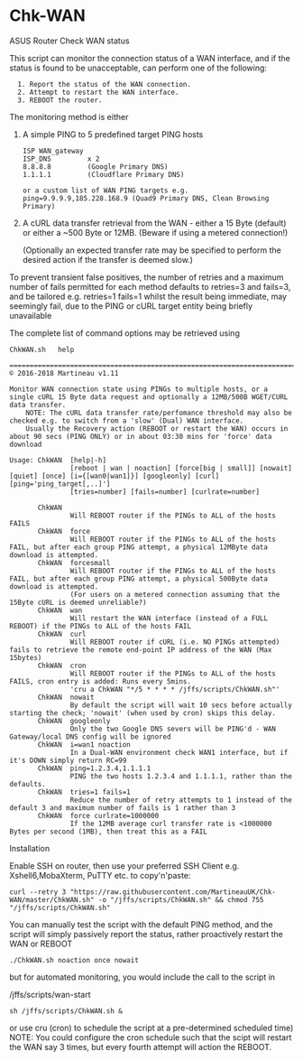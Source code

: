 # Chk-WAN
ASUS Router Check WAN status


This script can monitor the connection status of a WAN interface, and if the status is found to be unacceptable, can perform one of the following:

      1. Report the status of the WAN connection.
      2. Attempt to restart the WAN interface.
      3. REBOOT the router.
  
The monitoring method is either

1.	A simple PING to 5 predefined target PING hosts

		ISP WAN_gateway
		ISP_DNS 		x 2
		8.8.8.8			(Google Primary DNS)
		1.1.1.1			(Cloudflare Primary DNS)
		
		or a custom list of WAN PING targets e.g. ping=9.9.9.9,185.228.168.9 (Quad9 Primary DNS, Clean Browsing Primary)

2.	A cURL data transfer retrieval from the WAN - either a 15 Byte (default) or either a ~500 Byte or 12MB. 
    (Beware if using a metered connection!)

    (Optionally an expected transfer rate may be specified to perform the desired action if the transfer is deemed slow.)

  To prevent transient false positives, the number of retries and a maximum number of fails permitted for each method defaults to       retries=3 and fails=3, and be tailored
  e.g. retries=1 fails=1 whilst the result being immediate, may seemingly fail, due to the PING or cURL target entity being briefly   unavailable 

The complete list of command options may be retrieved using
  
  	ChkWAN.sh   help

	============================================================================================ © 2016-2018 Martineau v1.11

	Monitor WAN connection state using PINGs to multiple hosts, or a single cURL 15 Byte data request and optionally a 12MB/500B WGET/CURL data transfer.
		NOTE: The cURL data transfer rate/perfomance threshold may also be checked e.g. to switch from a 'slow' (Dual) WAN interface.
		Usually the Recovery action (REBOOT or restart the WAN) occurs in about 90 secs (PING ONLY) or in about 03:30 mins for 'force' data download

	Usage: ChkWAN  [help|-h]
	               [reboot | wan | noaction] [force[big | small]] [nowait] [quiet] [once] [i={[wan0|wan1]}] [googleonly] [curl] [ping='ping_target[,..]'] 
                   [tries=number] [fails=number] [curlrate=number]

           ChkWAN
                   Will REBOOT router if the PINGs to ALL of the hosts FAILS
           ChkWAN  force
                   Will REBOOT router if the PINGs to ALL of the hosts FAIL, but after each group PING attempt, a physical 12MByte data download is attempted.
           ChkWAN  forcesmall
                   Will REBOOT router if the PINGs to ALL of the hosts FAIL, but after each group PING attempt, a physical 500Byte data download is attempted.
                   (For users on a metered connection assuming that the 15Byte cURL is deemed unreliable?)
           ChkWAN  wan
                   Will restart the WAN interface (instead of a FULL REBOOT) if the PINGs to ALL of the hosts FAIL
           ChkWAN  curl
                   Will REBOOT router if cURL (i.e. NO PINGs attempted) fails to retrieve the remote end-point IP address of the WAN (Max 15bytes)
           ChkWAN  cron
                   Will REBOOT router if the PINGs to ALL of the hosts FAILS, cron entry is added: Runs every 5mins.
                   'cru a ChkWAN "*/5 * * * * /jffs/scripts/ChkWAN.sh"'
           ChkWAN  nowait
                   By default the script will wait 10 secs before actually starting the check; 'nowait' (when used by cron) skips this delay.
           ChkWAN  googleonly
                   Only the two Google DNS severs will be PING'd - WAN Gateway/local DNS config will be ignored
           ChkWAN  i=wan1 noaction
                   In a Dual-WAN environment check WAN1 interface, but if it's DOWN simply return RC=99
           ChkWAN  ping=1.2.3.4,1.1.1.1
                   PING the two hosts 1.2.3.4 and 1.1.1.1, rather than the defaults.
           ChkWAN  tries=1 fails=1
                   Reduce the number of retry attempts to 1 instead of the default 3 and maximum number of fails is 1 rather than 3
           ChkWAN  force curlrate=1000000
                   If the 12MB average curl transfer rate is <1000000 Bytes per second (1MB), then treat this as a FAIL


Installation

Enable SSH on router, then use your preferred SSH Client e.g. Xshell6,MobaXterm, PuTTY etc. to copy'n'paste:

	curl --retry 3 "https://raw.githubusercontent.com/MartineauUK/Chk-WAN/master/ChkWAN.sh" -o "/jffs/scripts/ChkWAN.sh" && chmod 755 "/jffs/scripts/ChkWAN.sh"

You can manually test the script with the default PING method, and the script will simply passively report the status, rather proactively restart the WAN or REBOOT

	./ChkWAN.sh noaction once nowait

but for automated monitoring, you would include the call to the script in

/jffs/scripts/wan-start
	
	sh /jffs/scripts/ChkWAN.sh &

or use cru (cron) to schedule the script at a pre-determined scheduled time)
NOTE: You could configure the cron schedule such that the scipt will restart the WAN say 3 times, but every fourth attempt will action the REBOOT.
